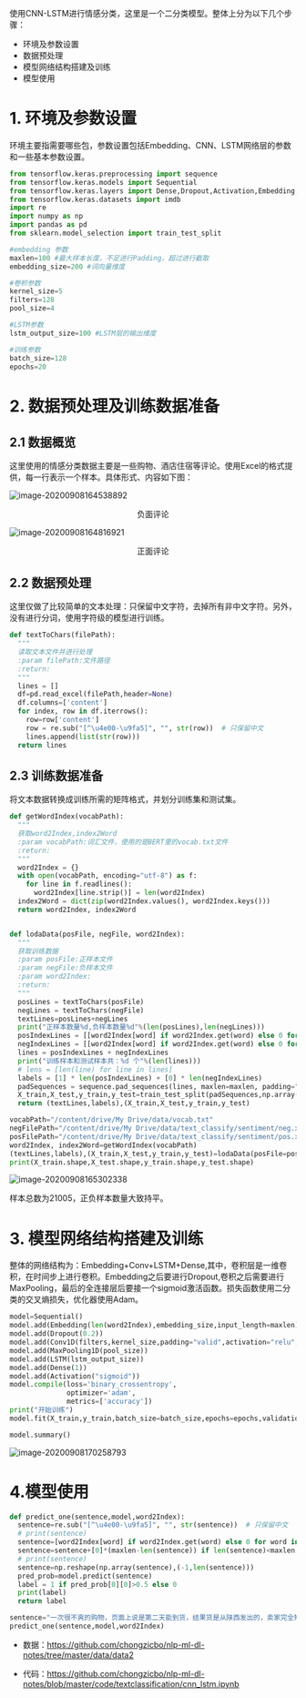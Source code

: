 使用CNN-LSTM进行情感分类，这里是一个二分类模型。整体上分为以下几个步骤：

* 环境及参数设置
* 数据预处理
* 模型网络结构搭建及训练
* 模型使用

# 1. 环境及参数设置

环境主要指需要哪些包，参数设置包括Embedding、CNN、LSTM网络层的参数和一些基本参数设置。

```python
from tensorflow.keras.preprocessing import sequence
from tensorflow.keras.models import Sequential
from tensorflow.keras.layers import Dense,Dropout,Activation,Embedding,LSTM,Conv1D,MaxPooling1D
from tensorflow.keras.datasets import imdb
import re
import numpy as np
import pandas as pd
from sklearn.model_selection import train_test_split
```



```python
#embedding 参数
maxlen=100 #最大样本长度，不足进行Padding，超过进行截取
embedding_size=200 #词向量维度

#卷积参数
kernel_size=5
filters=128
pool_size=4

#LSTM参数
lstm_output_size=100 #LSTM层的输出维度

#训练参数
batch_size=128
epochs=20
```



# 2. 数据预处理及训练数据准备

## 2.1 数据概览

这里使用的情感分类数据主要是一些购物、酒店住宿等评论。使用Excel的格式提供，每一行表示一个样本。具体形式、内容如下图：

![image-20200908164538892](http://qfth8dccq.hn-bkt.clouddn.com/images/image-20200908164538892.png)

<center>负面评论</center>



![image-20200908164816921](http://qfth8dccq.hn-bkt.clouddn.com/images/image-20200908164816921.png)

<center>正面评论</center>

## 2.2 数据预处理

这里仅做了比较简单的文本处理：只保留中文字符，去掉所有非中文字符。另外，没有进行分词，使用字符级的模型进行训练。

```python
def textToChars(filePath):
  """
  读取文本文件并进行处理
  :param filePath:文件路径
  :return:
  """
  lines = []
  df=pd.read_excel(filePath,header=None)
  df.columns=['content']
  for index, row in df.iterrows():
    row=row['content']
    row = re.sub("[^\u4e00-\u9fa5]", "", str(row))  # 只保留中文
    lines.append(list(str(row)))
  return lines
```

## 2.3 训练数据准备

将文本数据转换成训练所需的矩阵格式，并划分训练集和测试集。

```python
def getWordIndex(vocabPath):
  """
  获取word2Index,index2Word
  :param vocabPath:词汇文件，使用的是BERT里的vocab.txt文件
  :return:
  """
  word2Index = {}
  with open(vocabPath, encoding="utf-8") as f:
    for line in f.readlines():
      word2Index[line.strip()] = len(word2Index)
  index2Word = dict(zip(word2Index.values(), word2Index.keys()))
  return word2Index, index2Word


def lodaData(posFile, negFile, word2Index):
  """
  获取训练数据
  :param posFile:正样本文件
  :param negFile:负样本文件
  :param word2Index:
  :return:
  """
  posLines = textToChars(posFile)
  negLines = textToChars(negFile)
  textLines=posLines+negLines
  print("正样本数量%d,负样本数量%d"%(len(posLines),len(negLines)))
  posIndexLines = [[word2Index[word] if word2Index.get(word) else 0 for word in line] for line in posLines]
  negIndexLines = [[word2Index[word] if word2Index.get(word) else 0 for word in line] for line in negLines]
  lines = posIndexLines + negIndexLines
  print("训练样本和测试样本共：%d 个"%(len(lines)))
  # lens = [len(line) for line in lines]
  labels = [1] * len(posIndexLines) + [0] * len(negIndexLines)
  padSequences = sequence.pad_sequences(lines, maxlen=maxlen, padding="post", truncating="post")
  X_train,X_test,y_train,y_test=train_test_split(padSequences,np.array(labels),test_size=0.2,random_state=42) #按照8:2的比例划分训练集和测试集
  return (textLines,labels),(X_train,X_test,y_train,y_test)
```

```python
vocabPath="/content/drive/My Drive/data/vocab.txt"
negFilePath="/content/drive/My Drive/data/text_classify/sentiment/neg.xls"
posFilePath="/content/drive/My Drive/data/text_classify/sentiment/pos.xls"
word2Index, index2Word=getWordIndex(vocabPath)
(textLines,labels),(X_train,X_test,y_train,y_test)=lodaData(posFile=posFilePath,negFile=negFilePath,word2Index=word2Index)
print(X_train.shape,X_test.shape,y_train.shape,y_test.shape)
```

![image-20200908165302338](http://qfth8dccq.hn-bkt.clouddn.com/images/image-20200908165302338.png)

样本总数为21005，正负样本数量大致持平。

# 3. 模型网络结构搭建及训练

整体的网络结构为：Embedding+Conv+LSTM+Dense,其中，卷积层是一维卷积，在时间步上进行卷积。Embedding之后要进行Dropout,卷积之后需要进行MaxPooling，最后的全连接层后要接一个sigmoid激活函数。损失函数使用二分类的交叉熵损失，优化器使用Adam。

```python
model=Sequential()
model.add(Embedding(len(word2Index),embedding_size,input_length=maxlen))
model.add(Dropout(0.2))
model.add(Conv1D(filters,kernel_size,padding="valid",activation="relu",strides=1))
model.add(MaxPooling1D(pool_size))
model.add(LSTM(lstm_output_size))
model.add(Dense(1))
model.add(Activation("sigmoid"))
model.compile(loss='binary_crossentropy',
              optimizer='adam',
              metrics=['accuracy'])
print("开始训练")
model.fit(X_train,y_train,batch_size=batch_size,epochs=epochs,validation_data=(X_test,y_test))
```

```python
model.summary()
```

![image-20200908170258793](http://qfth8dccq.hn-bkt.clouddn.com/images/image-20200908170258793.png)

# 4.模型使用



```python
def predict_one(sentence,model,word2Index):
  sentence=re.sub("[^\u4e00-\u9fa5]", "", str(sentence))  # 只保留中文
  # print(sentence)
  sentence=[word2Index[word] if word2Index.get(word) else 0 for word in sentence]
  sentence=sentence+[0]*(maxlen-len(sentence)) if len(sentence)<maxlen else sentence[0:300]
  # print(sentence)
  sentence=np.reshape(np.array(sentence),(-1,len(sentence))) 
  pred_prob=model.predict(sentence)
  label = 1 if pred_prob[0][0]>0.5 else 0
  print(label)
  return label
```

```python
sentence="一次很不爽的购物，页面上说是第二天能到货，结果货是从陕西发出的，卖家完全知道第二天根本到不了货。多处提到送货入户还有100%送货入户也没有兑现，与客服联系多日，还是把皮球踢到快递公司。算是一个教训吧。"
predict_one(sentence,model,word2Index)
```



* 数据：https://github.com/chongzicbo/nlp-ml-dl-notes/tree/master/data/data2

* 代码：https://github.com/chongzicbo/nlp-ml-dl-notes/blob/master/code/textclassification/cnn_lstm.ipynb

